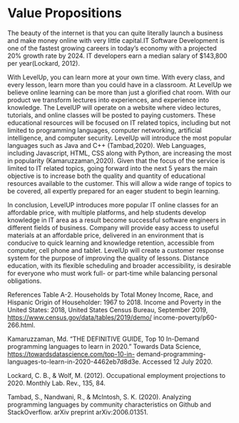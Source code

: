 # Value Propositions
The beauty of the internet is that you can quite literally launch a business and make money online with very little capital.IT Software Development is one of the fastest growing careers in today’s economy with a projected 20% growth rate by 2024. IT developers earn a median salary of $143,800  per year(Lockard, 2012).

With LevelUp, you can learn more at your own time. With every class, and every lesson, learn more than you could have in a classroom. At LevelUp we believe online learning can be more than just a glorified chat room. With our product we transform lectures into experiences, and experience into knowledge. The LevelUP will operate on a website where video lectures, tutorials, and online classes will be posted to paying customers. These educational resources will be focused on IT related topics, including but not limited to programming languages, computer networking, artificial intelligence, and computer security. LevelUp will introduce the most popular languages such as Java and C++ (Tambad,2020). Web Languages, including Javascript, HTML, CSS along with Python, are increasing the most in popularity (Kamaruzzaman,2020). Given that the focus of the service is limited to IT related topics, going forward into the next 5 years the main objective is to increase both the quality and quantity of educational resources available to the customer. This will allow a wide range of topics to be covered, all expertly prepared for an eager student to begin learning.

In conclusion, LevelUP introduces more popular IT online classes for an affordable price, with multiple platforms, and help students develop knowledge in IT area as a result become successful software engineers in different fields of business.   Company will provide easy access to useful materials at an affordable price, delivered in an environment that is conducive to quick learning and knowledge retention, accessible from computer, cell phone and tablet. LevelUp will create a customer response system for the purpose of improving the quality of lessons. Distance education, with its flexible scheduling and broader accessibility, is desirable for everyone  who must work full- or part-time while balancing personal obligations.

References
Table A-2. Households by Total Money Income, Race, and Hispanic Origin of Householder:
1967 to 2018. Income and Poverty in the United States: 2018, United States Census
Bureau, September 2019, https://www.census.gov/data/tables/2019/demo/
income-poverty/p60-266.html.

Kamaruzzaman, Md. “THE DEFINITIVE GUIDE, Top 10 In-Demand programming languages to
learn in 2020.” Towards Data Science, https://towardsdatascience.com/top-10-in-
demand-programming-languages-to-learn-in-2020-4462eb7d8d3e. Accessed
12 July 2020.

Lockard, C. B., & Wolf, M. (2012). Occupational employment projections to 2020. Monthly Lab. Rev., 135, 84.

Tambad, S., Nandwani, R., & McIntosh, S. K. (2020). Analyzing programming languages by community characteristics on Github and StackOverflow. arXiv preprint arXiv:2006.01351.
